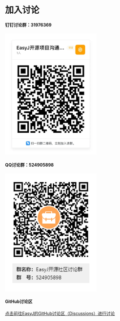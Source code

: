 # 加入讨论


#### 钉钉讨论群：31976369
<img src="img/DingDing_group_31976369.png" style="width: 300px"  alt="钉钉群二维码图片"/>


#### QQ讨论群：524905898
<img src="./img/QQ_group_524905898.png" style="width: 300px"  alt="QQ群二维码图片"/>


#### GitHub讨论区
[点击前往EasyJ的GitHub讨论区（Discussions）进行讨论](https://github.com/easyj-projects/easyj/discussions)

